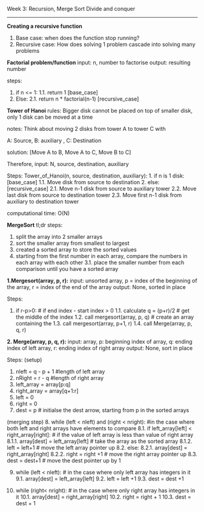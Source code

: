 Week 3: Recursion, Merge Sort
Divide and conquer
________________________________________________________________

__Creating a recursive function__
1. Base case: when does the function stop running?
2. Recursive case: How does solving 1 problem cascade into solving many problems

__Factorial problem/function__
input: n, number to factorise
output: resulting number

steps:
1. if n <= 1:
    1.1. return 1 [base_case]
2. Else:
    2.1. return n * factorial(n-1) [recursive_case]

__Tower of Hanoi__
rules: Bigger disk cannot be placed on top of smaller disk, only 1 disk can be moved at a time

notes: Think about moving 2 disks from tower A to tower C with

A: Source, B: auxiliary , C: Destination

solution: [Move A to B, Move A to C, Move B to C]

Therefore,
input: N, source, destination, auxiliary 

Steps:
Tower_of_Hanoi(n, source, destination, auxiliary):
    1. if n is 1 disk: [base_case]
        1.1. Move disk from source to destination
    2. else: [recursive_case]
        2.1. Move n-1 disk from source to auxiliary tower
        2.2. Move last disk from source to destination tower
        2.3. Move first n-1 disk from auxiliary to destination tower

computational time: O(N)




__MergeSort__
tl;dr steps:
1. split the array into 2 smaller arrays
2. sort the smaller array from smallest to largest
2. created a sorted array to store the sorted values
3. starting from the first number in each array, compare the numbers in each array with each other
    3.1. place the smaller number from each comparison until you have a sorted array

__1.Mergesort(array, p, r):__
input: unsorted array, p = index of the beginning of the array, r = index of the end of the array
output: None, sorted in place

Steps:
1. if r-p>0:  # if end index - start index > 0
    1.1. calculate q = (p+r)/2 # get the middle of the index
    1.2. call mergesort(array, p, q) # create an array containing the 
    1.3. call mergesort(array, p+1, r)
    1.4. call Merge(array, p, q, r)



__2. Merge(array, p, q, r):__
input: array, p: beginning index of array, q: ending index of left array, r: ending index of right array
output: None, sort in place

Steps:
(setup)
1. nleft = q - p + 1 #length of left array
2. nRight = r - q #length of right array 
3. left_array = array[p:q]
4. right_array = array[q+1:r]
5. left = 0 
6. right = 0  
7. dest = p # initialse the dest arrow, starting from p in the sorted arrays

(merging step)
8. while (left < nleft) and (right < nright):  #in the case where both left and right arrays have elements to compare
    8.1. if left_array[left] < right_array[right]: # if the value of left array is less than value of right array
        8.1.1. array[dest] = left_array[left] # take the array as the sorted array
        8.1.2. left = left+1 # move the left array pointer up
    8.2. else:
        8.2.1. array[dest] = right_array[right]
        8.2.2. right = right +1 # move the right array pointer up
    8.3. dest = dest+1 # move the dest pointer up by 1
 
9. while (left < nleft): # in the case where only left array has integers in it
    9.1. array[dest] = left_array[left]
    9.2. left = left +1
    9.3. dest = dest +1

10. while (right< nright): # in the case where only right array has integers in it 
    10.1. array[dest] = right_array[right]
    10.2. right = right + 1 
    10.3. dest = dest + 1



